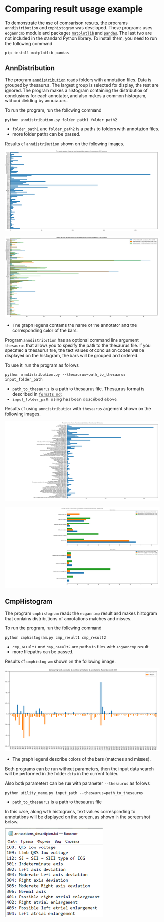 # Comparing result usage example

To demonstrate the use of comparison results, the programs `anndistribution` and `cmphistogram` was developed.
These programs uses `ecganncmp` module and packages [`matplotlib`](https://matplotlib.org/) and [`pandas`](https://pandas.pydata.org/).
The last two are not included in the standard Python library. 
To install them, you need to run the following command

    pip install matplotlib pandas

## AnnDistribution

The program [`anndistribution`](../utils/anndistribution.py) reads folders with annotation files. 
Data is grouped by thesaurus. The largest group is selected for display, the rest are ignored.
The program makes a histogram containing the distribution of conclusions for each annotator, and also makes a common histogram, without dividing by annotators.

To run the program, run the following command

    python anndistribution.py folder_path1 folder_path2

- `folder_path1` and `folder_path2` is a paths to folders with annotation files.
- more folder paths can be passed.

Results of `anndistribution` shown on the following images.  

![Common histogram](./images/common_histogram.png)

![Conclusions distribution](./images/conclusions_distribution.png)

- The graph legend contains the name of the annotator and the corresponding color of the bars.

Program `anndistribution` has an optional command line argument `thesaurus` that allows you to specify the path to the thesaurus file. 
If you specified a thesaurus file, the text values of conclusion codes will be displayed on the histogram, the bars will be grouped and ordered.

To use it, run the program as follows

    python anndistribution.py --thesaurus=path_to_thesaurus input_folder_path

- `path_to_thesaurus` is a path to thesaurus file. Thesaurus format is described in [`formats.md`](./formats.md);
- `input_folder_path` using has been described above.

Results of using `anndistribution` with `thesaurus` argement shown on the following images.

![Common histogram with thesaurus](./images/common_histogram_thesaurus.png)

![Grouped histogram bars](./images/grouped_distribution.png)
    

## CmpHistogram

The program `cmphistogram` reads the `ecganncmp` result and makes histogram that contains distributions of annotations matches and misses.

To run the program, run the following command

    python cmphistogram.py cmp_result1 cmp_result2

- `cmp_result1` and `cmp_result2` are paths to files with `ecganncmp` result
- more filepaths can be passed.

Results of `cmphistogram` shown on the following image.

![Annotations comparing](./images/annotations_comparing.png)

- The graph legend describe colors of the bars (matches and misses).

Both programs can be run without parameters, then the input data search will be performed in the folder `data` in the current folder.

Also both parameters can be run with parameter `--thesaurus` as follows

    python utility_name.py input_path --thesaurus=path_to_thesaurus

- `path_to_thesaurus` is a path to thesaurus file

In this case, along with histograms, text values corresponding to annotations will be displayed on the screen, as shown in the screenshot below.

![Annotations description](./images/annotations_description.png)
